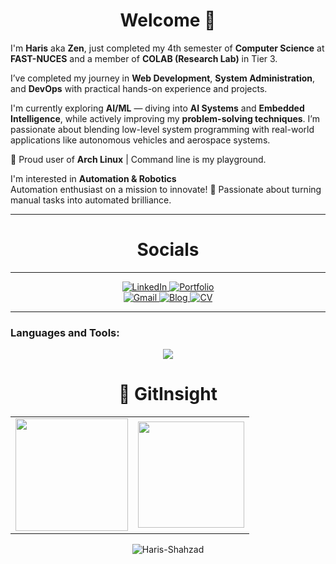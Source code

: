  <h1 align="center">Welcome 👋</h1>                   
  <p>I'm <strong>Haris</strong> aka <strong>Zen</strong>, just completed my 4th semester of <strong>Computer Science</strong> at <strong>FAST-NUCES</strong> and a member of <strong>COLAB (Research Lab)</strong> in Tier 3.</p>
<p>I’ve completed my journey in <strong>Web Development</strong>, <strong>System Administration</strong>, and <strong>DevOps</strong> with practical hands-on experience and projects.</p>
<p>I'm currently exploring <strong>AI/ML</strong> — diving into <strong>AI Systems</strong> and <strong>Embedded Intelligence</strong>, while actively improving my <strong>problem-solving techniques</strong>. I’m passionate about blending low-level system programming with real-world applications like autonomous vehicles and aerospace systems.</p>
<p>🐧 Proud user of <strong>Arch Linux</strong> | Command line is my playground.</p>
<p>I'm interested in <strong>Automation & Robotics</strong><br>Automation enthusiast on a mission to innovate! 🚀 Passionate about turning manual tasks into automated brilliance.</p>

                                                                                                                                                                                                  
<hr> 
                              
<h1 align="center">Socials</h1>

<hr>

<div align="center">
  <a href="https://www.linkedin.com/in/haris-shahzad786/" target="_blank">
    <img alt="LinkedIn" src="https://img.shields.io/badge/linkedin%20-%230077B5.svg?&style=for-the-badge&logo=linkedin&logoColor=white" />
  </a>
  <a href="https://zenvila.github.io/" target="_blank">
    <img alt="Portfolio" src="https://img.shields.io/badge/Portfolio-FFD700?style=for-the-badge" />
  </a>
</div>

<div align="center">
  <a href="mailto:arainharis@gmail.com">
    <img alt="Gmail" src="https://img.shields.io/badge/Gmail-D14836?style=for-the-badge&logo=gmail&logoColor=white" />
  </a>
  <a href="https://hashnode.com/@Zenvila">
    <img alt="Blog" src="https://img.shields.io/badge/Personal%20Blog-20B2AA?style=for-the-badge" />
  </a>
  <a href="https://drive.google.com/file/d/1_hu4hfLFr-7H0ZpWo7uv9Ful5GdtQ56o/view?usp=sharing" target="_blank">
  <img alt="CV" src="https://img.shields.io/badge/View%20CV-FFA500?style=for-the-badge&logo=google-drive&logoColor=white" />
  </a>
</div>

<hr>

<h3 align="left">Languages and Tools:</h3>
<p align="center">
  <a href="https://skillicons.dev">
    <img src="https://skillicons.dev/icons?i=github,git,c,cpp,html,css,bootstrap,js,linux,python,azure,arduino,jquery,vscode,nodejs,docker,arch,mongodb,kubernetes,grafana,nextjs,react,express,terraform,ansible,aws,prometheous,neo4j,ssh,puppet,chef,Django,jupyter,monit" />
  </a>
</p>

<h1 align="center">🐼 GitInsight</h1>

<table>
  <tr>
    <td><img height="180px" src="https://github-readme-stats.vercel.app/api?username=zenvila&show_icons=true&theme=dark" /></td>
    <td><img height="170px" src="https://github-readme-stats.vercel.app/api/top-langs/?username=zenvila&layout=compact&theme=dark" /></td>
  </tr>
</table>

<div align="center">
  <p><img align="center" src="https://github-readme-streak-stats.herokuapp.com/?user=zenvila&layout=compact&theme=dark" alt="Haris-Shahzad" /></p>
</div>
